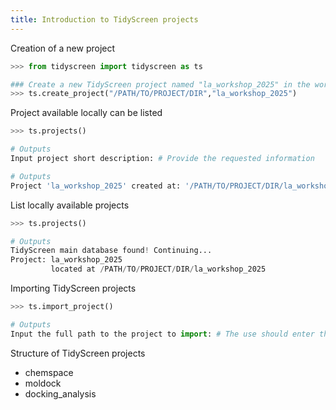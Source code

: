 ```yaml
---
title: Introduction to TidyScreen projects
---
```


Creation of a new project

```python
>>> from tidyscreen import tidyscreen as ts

### Create a new TidyScreen project named "la_workshop_2025" in the working directory
>>> ts.create_project("/PATH/TO/PROJECT/DIR","la_workshop_2025")
```

Project available locally can be listed

```python
>>> ts.projects()

# Outputs
Input project short description: # Provide the requested information

# Outputs
Project 'la_workshop_2025' created at: '/PATH/TO/PROJECT/DIR/la_workshop_2025'.
```

List locally available projects

```python
>>> ts.projects()

# Outputs
TidyScreen main database found! Continuing...
Project: la_workshop_2025
         located at /PATH/TO/PROJECT/DIR/la_workshop_2025
```

Importing TidyScreen projects

```python
>>> ts.import_project()

# Outputs
Input the full path to the project to import: # The use should enter the /PATH/TO/PROJECT/DIR
```

Structure of TidyScreen projects

- chemspace
- moldock
- docking_analysis